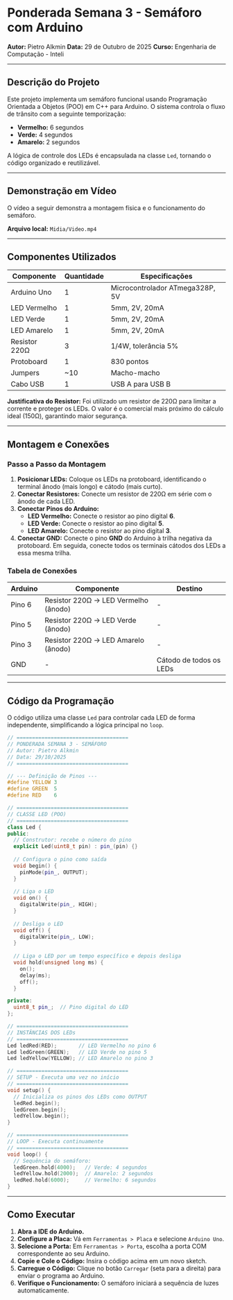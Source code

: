 # Ponderada Semana 3 - Semáforo com Arduino

**Autor:** Pietro Alkmin
**Data:** 29 de Outubro de 2025
**Curso:** Engenharia de Computação - Inteli

---

## Descrição do Projeto

Este projeto implementa um semáforo funcional usando Programação Orientada a Objetos (POO) em C++ para Arduino. O sistema controla o fluxo de trânsito com a seguinte temporização:
- **Vermelho:** 6 segundos
- **Verde:** 4 segundos
- **Amarelo:** 2 segundos

A lógica de controle dos LEDs é encapsulada na classe `Led`, tornando o código organizado e reutilizável.

---

## Demonstração em Vídeo

O vídeo a seguir demonstra a montagem física e o funcionamento do semáforo.

**Arquivo local:** `Midia/Video.mp4`

---

## Componentes Utilizados

| Componente | Quantidade | Especificações |
|------------|------------|----------------|
| Arduino Uno | 1 | Microcontrolador ATmega328P, 5V |
| LED Vermelho | 1 | 5mm, 2V, 20mA |
| LED Verde | 1 | 5mm, 2V, 20mA |
| LED Amarelo | 1 | 5mm, 2V, 20mA |
| Resistor 220Ω | 3 | 1/4W, tolerância 5% |
| Protoboard | 1 | 830 pontos |
| Jumpers | ~10 | Macho-macho |
| Cabo USB | 1 | USB A para USB B |

**Justificativa do Resistor:** Foi utilizado um resistor de 220Ω para limitar a corrente e proteger os LEDs. O valor é o comercial mais próximo do cálculo ideal (150Ω), garantindo maior segurança.

---

## Montagem e Conexões

### Passo a Passo da Montagem

1.  **Posicionar LEDs:** Coloque os LEDs na protoboard, identificando o terminal ânodo (mais longo) e cátodo (mais curto).
2.  **Conectar Resistores:** Conecte um resistor de 220Ω em série com o ânodo de cada LED.
3.  **Conectar Pinos do Arduino:**
    - **LED Vermelho:** Conecte o resistor ao pino digital **6**.
    - **LED Verde:** Conecte o resistor ao pino digital **5**.
    - **LED Amarelo:** Conecte o resistor ao pino digital **3**.
4.  **Conectar GND:** Conecte o pino **GND** do Arduino à trilha negativa da protoboard. Em seguida, conecte todos os terminais cátodos dos LEDs a essa mesma trilha.

### Tabela de Conexões

| Arduino | Componente | Destino |
|---------|------------|---------|
| Pino 6 | Resistor 220Ω → LED Vermelho (ânodo) | - |
| Pino 5 | Resistor 220Ω → LED Verde (ânodo) | - |
| Pino 3 | Resistor 220Ω → LED Amarelo (ânodo) | - |
| GND | - | Cátodo de todos os LEDs |

---

## Código da Programação

O código utiliza uma classe `Led` para controlar cada LED de forma independente, simplificando a lógica principal no `loop`.

```cpp
// ====================================
// PONDERADA SEMANA 3 - SEMÁFORO
// Autor: Pietro Alkmin
// Data: 29/10/2025
// ====================================

// --- Definição de Pinos ---
#define YELLOW 3
#define GREEN  5
#define RED    6

// ====================================
// CLASSE LED (POO)
// ====================================
class Led {
public:
  // Construtor: recebe o número do pino
  explicit Led(uint8_t pin) : pin_(pin) {}
  
  // Configura o pino como saída
  void begin() { 
    pinMode(pin_, OUTPUT); 
  }
  
  // Liga o LED
  void on() { 
    digitalWrite(pin_, HIGH); 
  }
  
  // Desliga o LED
  void off() { 
    digitalWrite(pin_, LOW); 
  }
  
  // Liga o LED por um tempo específico e depois desliga
  void hold(unsigned long ms) { 
    on(); 
    delay(ms); 
    off(); 
  }

private:
  uint8_t pin_;  // Pino digital do LED
};

// ====================================
// INSTÂNCIAS DOS LEDs
// ====================================
Led ledRed(RED);       // LED Vermelho no pino 6
Led ledGreen(GREEN);   // LED Verde no pino 5
Led ledYellow(YELLOW); // LED Amarelo no pino 3

// ====================================
// SETUP - Executa uma vez no início
// ====================================
void setup() {
  // Inicializa os pinos dos LEDs como OUTPUT
  ledRed.begin();
  ledGreen.begin();
  ledYellow.begin();
}

// ====================================
// LOOP - Executa continuamente
// ====================================
void loop() {
  // Sequência do semáforo:
  ledGreen.hold(4000);   // Verde: 4 segundos
  ledYellow.hold(2000);  // Amarelo: 2 segundos
  ledRed.hold(6000);     // Vermelho: 6 segundos
}
```

---

## Como Executar

1.  **Abra a IDE do Arduino.**
2.  **Configure a Placa:** Vá em `Ferramentas > Placa` e selecione `Arduino Uno`.
3.  **Selecione a Porta:** Em `Ferramentas > Porta`, escolha a porta COM correspondente ao seu Arduino.
4.  **Copie e Cole o Código:** Insira o código acima em um novo sketch.
5.  **Carregue o Código:** Clique no botão `Carregar` (seta para a direita) para enviar o programa ao Arduino.
6.  **Verifique o Funcionamento:** O semáforo iniciará a sequência de luzes automaticamente.
